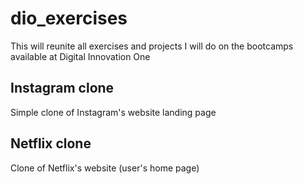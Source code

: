 # dio_exercises
This will reunite all exercises and projects I will do on the bootcamps available at Digital Innovation One

## Instagram clone
Simple clone of Instagram's website landing page

## Netflix clone
Clone of Netflix's website (user's home page)

